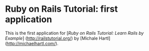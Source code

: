 # Ruby on Rails Tutorial: first application

This is the first application for [*Ruby on Rails Tutorial: Learn Rails by Example*] (http://railstutorial.org/) by [Michale Hartl] (http://michaelhartl.com/).